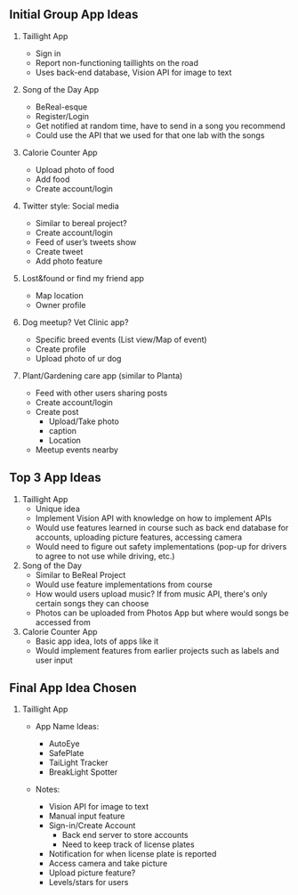 Initial Group App Ideas
-

1. Taillight App
    - Sign in
    - Report non-functioning taillights on the road
    - Uses back-end database, Vision API for image to text
2. Song of the Day App
    - BeReal-esque 
    - Register/Login
    - Get notified at random time, have to send in a song you recommend
    - Could use the API that we used for that one lab with the songs 

3. Calorie Counter App
    - Upload photo of food
    - Add food 
    - Create account/login
4.  Twitter style: Social media
    - Similar to bereal project?
    - Create account/login
    - Feed of user’s tweets show
    - Create tweet
    - Add photo feature
5. Lost&found or find my friend app
    - Map location
    - Owner profile
6. Dog meetup? Vet Clinic app?
    - Specific breed events (List view/Map of event)
    - Create profile
    - Upload photo of ur dog
7. Plant/Gardening care app (similar to Planta) 
    - Feed with other users sharing posts
    - Create account/login
    - Create post
        - Upload/Take photo
        - caption
        - Location 
    - Meetup events nearby


Top 3 App Ideas
-
1. Taillight App
    - Unique idea
    - Implement Vision API with knowledge on how to implement APIs
    - Would use features learned in course such as back end database for accounts, uploading picture features, accessing camera
    - Would need to figure out safety implementations (pop-up for drivers to agree to not use while driving, etc.)
2. Song of the Day
    - Similar to BeReal Project
    - Would use feature implementations from course
    - How would users upload music? If from music API, there's only certain songs they can choose
    - Photos can be uploaded from Photos App but where would songs be accessed from
3. Calorie Counter App
    - Basic app idea, lots of apps like it
    - Would implement features from earlier projects such as labels and user input


Final App Idea Chosen
-
1. Taillight App
    - App Name Ideas:
        - AutoEye
        - SafePlate
        - TaiLight Tracker
        - BreakLight Spotter

    - Notes:
        - Vision API for image to text
        - Manual input feature
        - Sign-in/Create Account
            - Back end server to store accounts
            - Need to keep track of license plates
        - Notification for when license plate is reported
        - Access camera and take picture
        - Upload picture feature?
        - Levels/stars for users


